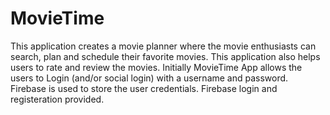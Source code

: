 # MovieTime
This application creates a movie planner where the movie enthusiasts can  search, plan and schedule  their favorite movies. This application also helps users to rate and review the movies. Initially MovieTime App allows the users to Login (and/or social login) with a username and password. Firebase is used to store the user credentials. Firebase login and registeration provided.
